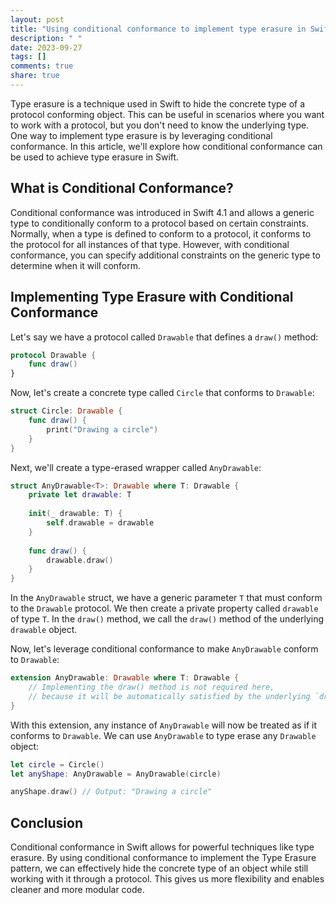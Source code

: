 ```yaml
---
layout: post
title: "Using conditional conformance to implement type erasure in Swift"
description: " "
date: 2023-09-27
tags: []
comments: true
share: true
---
```


Type erasure is a technique used in Swift to hide the concrete type of a protocol conforming object. This can be useful in scenarios where you want to work with a protocol, but you don't need to know the underlying type. One way to implement type erasure is by leveraging conditional conformance. In this article, we'll explore how conditional conformance can be used to achieve type erasure in Swift.

## What is Conditional Conformance?

Conditional conformance was introduced in Swift 4.1 and allows a generic type to conditionally conform to a protocol based on certain constraints. Normally, when a type is defined to conform to a protocol, it conforms to the protocol for all instances of that type. However, with conditional conformance, you can specify additional constraints on the generic type to determine when it will conform.

## Implementing Type Erasure with Conditional Conformance

Let's say we have a protocol called `Drawable` that defines a `draw()` method:

```swift
protocol Drawable {
    func draw()
}
```

Now, let's create a concrete type called `Circle` that conforms to `Drawable`:

```swift
struct Circle: Drawable {
    func draw() {
        print("Drawing a circle")
    }
}
```

Next, we'll create a type-erased wrapper called `AnyDrawable`:

```swift
struct AnyDrawable<T>: Drawable where T: Drawable {
    private let drawable: T
    
    init(_ drawable: T) {
        self.drawable = drawable
    }
    
    func draw() {
        drawable.draw()
    }
}
```

In the `AnyDrawable` struct, we have a generic parameter `T` that must conform to the `Drawable` protocol. We then create a private property called `drawable` of type `T`. In the `draw()` method, we call the `draw()` method of the underlying `drawable` object.

Now, let's leverage conditional conformance to make `AnyDrawable` conform to `Drawable`:

```swift
extension AnyDrawable: Drawable where T: Drawable {
    // Implementing the draw() method is not required here,
    // because it will be automatically satisfied by the underlying `drawable` object
}
```

With this extension, any instance of `AnyDrawable` will now be treated as if it conforms to `Drawable`. We can use `AnyDrawable` to type erase any `Drawable` object:

```swift
let circle = Circle()
let anyShape: AnyDrawable = AnyDrawable(circle)

anyShape.draw() // Output: "Drawing a circle"
```

## Conclusion

Conditional conformance in Swift allows for powerful techniques like type erasure. By using conditional conformance to implement the Type Erasure pattern, we can effectively hide the concrete type of an object while still working with it through a protocol. This gives us more flexibility and enables cleaner and more modular code.